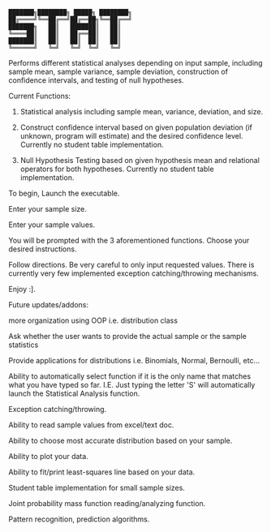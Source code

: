     ███████╗████████╗ █████╗ ████████╗
    ██╔════╝╚══██╔══╝██╔══██╗╚══██╔══╝
    ███████╗   ██║   ███████║   ██║   
    ╚════██║   ██║   ██╔══██║   ██║   
    ███████║   ██║   ██║  ██║   ██║   
    ╚══════╝   ╚═╝   ╚═╝  ╚═╝   ╚═╝   
                                  
Performs different statistical analyses depending on input sample, including sample mean, sample variance, sample deviation, construction of confidence intervals, and testing of null hypotheses.

Current Functions:

1) Statistical analysis including sample mean, variance, deviation, and size.

2) Construct confidence interval based on given population deviation (if unknown, program will estimate) and the desired confidence level. Currently no student table implementation.

3) Null Hypothesis Testing based on given hypothesis mean and relational operators for both hypotheses. Currently no student table implementation.

To begin, Launch the executable.

Enter your sample size.

Enter your sample values.

You will be prompted with the 3 aforementioned functions. Choose your desired instructions.

Follow directions. Be very careful to only input requested values. There is currently very few implemented exception catching/throwing mechanisms.

Enjoy :].


Future updates/addons:

more organization using OOP i.e. distribution class

Ask whether the user wants to provide the actual sample or the sample statistics

Provide applications for distributions i.e. Binomials, Normal, Bernoulli, etc...

Ability to automatically select function if it is the only name that matches what you have typed so far. I.E. Just typing the letter 'S' will automatically launch the Statistical Analysis function.

Exception catching/throwing.

Ability to read sample values from excel/text doc.

Ability to choose most accurate distribution based on your sample.

Ability to plot your data.

Ability to fit/print least-squares line based on your data.

Student table implementation for small sample sizes.

Joint probability mass function reading/analyzing function.

Pattern recognition, prediction algorithms.

